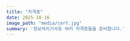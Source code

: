 ```yaml
---
title: "자격증"
date: 2025-10-16
image_path: "media/cert.jpg" 
summary: '정보처리기사등 여러 자격증들을 준비합니다.'
---
```


